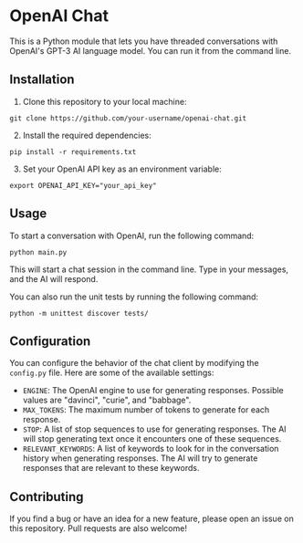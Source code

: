 # OpenAI Chat

This is a Python module that lets you have threaded conversations with OpenAI's GPT-3 AI language model. You can run it from the command line.

## Installation

1. Clone this repository to your local machine:

```
git clone https://github.com/your-username/openai-chat.git
```

2. Install the required dependencies:

```
pip install -r requirements.txt
```

3. Set your OpenAI API key as an environment variable:

```
export OPENAI_API_KEY="your_api_key"
```

## Usage

To start a conversation with OpenAI, run the following command:

```
python main.py
```

This will start a chat session in the command line. Type in your messages, and the AI will respond.

You can also run the unit tests by running the following command:

```
python -m unittest discover tests/
```

## Configuration

You can configure the behavior of the chat client by modifying the `config.py` file. Here are some of the available settings:

- `ENGINE`: The OpenAI engine to use for generating responses. Possible values are "davinci", "curie", and "babbage".
- `MAX_TOKENS`: The maximum number of tokens to generate for each response.
- `STOP`: A list of stop sequences to use for generating responses. The AI will stop generating text once it encounters one of these sequences.
- `RELEVANT_KEYWORDS`: A list of keywords to look for in the conversation history when generating responses. The AI will try to generate responses that are relevant to these keywords.

## Contributing

If you find a bug or have an idea for a new feature, please open an issue on this repository. Pull requests are also welcome!
